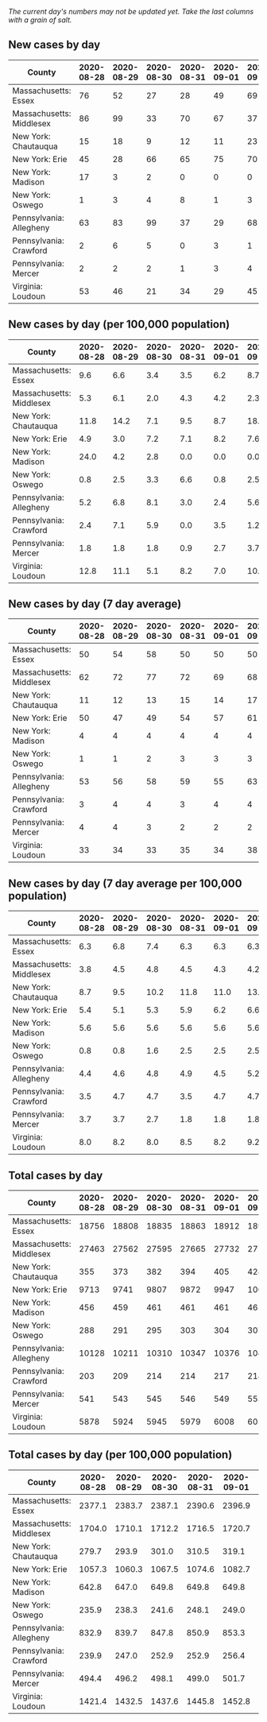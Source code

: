 _The current day's numbers may not be updated yet. Take the last columns with a grain of salt._
## New cases by day

| County | 2020-08-28 | 2020-08-29 | 2020-08-30 | 2020-08-31 | 2020-09-01 | 2020-09-02 | 2020-09-03 |
| --- | --- | --- | --- | --- | --- | --- | --- |
| Massachusetts: Essex | 76 | 52 | 27 | 28 | 49 | 69 | -856 |
| Massachusetts: Middlesex | 86 | 99 | 33 | 70 | 67 | 37 | -2358 |
| New York: Chautauqua | 15 | 18 | 9 | 12 | 11 | 23 |  |
| New York: Erie | 45 | 28 | 66 | 65 | 75 | 70 |  |
| New York: Madison | 17 | 3 | 2 | 0 | 0 | 0 |  |
| New York: Oswego | 1 | 3 | 4 | 8 | 1 | 3 |  |
| Pennsylvania: Allegheny | 63 | 83 | 99 | 37 | 29 | 68 |  |
| Pennsylvania: Crawford | 2 | 6 | 5 | 0 | 3 | 1 |  |
| Pennsylvania: Mercer | 2 | 2 | 2 | 1 | 3 | 4 |  |
| Virginia: Loudoun | 53 | 46 | 21 | 34 | 29 | 45 | 24 |

## New cases by day (per 100,000 population)

| County | 2020-08-28 | 2020-08-29 | 2020-08-30 | 2020-08-31 | 2020-09-01 | 2020-09-02 | 2020-09-03 |
| --- | --- | --- | --- | --- | --- | --- | --- |
| Massachusetts: Essex | 9.6 | 6.6 | 3.4 | 3.5 | 6.2 | 8.7 | -108.5 |
| Massachusetts: Middlesex | 5.3 | 6.1 | 2.0 | 4.3 | 4.2 | 2.3 | -146.3 |
| New York: Chautauqua | 11.8 | 14.2 | 7.1 | 9.5 | 8.7 | 18.1 |  |
| New York: Erie | 4.9 | 3.0 | 7.2 | 7.1 | 8.2 | 7.6 |  |
| New York: Madison | 24.0 | 4.2 | 2.8 | 0.0 | 0.0 | 0.0 |  |
| New York: Oswego | 0.8 | 2.5 | 3.3 | 6.6 | 0.8 | 2.5 |  |
| Pennsylvania: Allegheny | 5.2 | 6.8 | 8.1 | 3.0 | 2.4 | 5.6 |  |
| Pennsylvania: Crawford | 2.4 | 7.1 | 5.9 | 0.0 | 3.5 | 1.2 |  |
| Pennsylvania: Mercer | 1.8 | 1.8 | 1.8 | 0.9 | 2.7 | 3.7 |  |
| Virginia: Loudoun | 12.8 | 11.1 | 5.1 | 8.2 | 7.0 | 10.9 | 5.8 |

## New cases by day (7 day average)

| County | 2020-08-28 | 2020-08-29 | 2020-08-30 | 2020-08-31 | 2020-09-01 | 2020-09-02 | 2020-09-03 |
| --- | --- | --- | --- | --- | --- | --- | --- |
| Massachusetts: Essex | 50 | 54 | 58 | 50 | 50 | 50 | -79 |
| Massachusetts: Middlesex | 62 | 72 | 77 | 72 | 69 | 68 | -281 |
| New York: Chautauqua | 11 | 12 | 13 | 15 | 14 | 17 |  |
| New York: Erie | 50 | 47 | 49 | 54 | 57 | 61 |  |
| New York: Madison | 4 | 4 | 4 | 4 | 4 | 4 |  |
| New York: Oswego | 1 | 1 | 2 | 3 | 3 | 3 |  |
| Pennsylvania: Allegheny | 53 | 56 | 58 | 59 | 55 | 63 |  |
| Pennsylvania: Crawford | 3 | 4 | 4 | 3 | 4 | 4 |  |
| Pennsylvania: Mercer | 4 | 4 | 3 | 2 | 2 | 2 |  |
| Virginia: Loudoun | 33 | 34 | 33 | 35 | 34 | 38 | 36 |

## New cases by day (7 day average per 100,000 population)

| County | 2020-08-28 | 2020-08-29 | 2020-08-30 | 2020-08-31 | 2020-09-01 | 2020-09-02 | 2020-09-03 |
| --- | --- | --- | --- | --- | --- | --- | --- |
| Massachusetts: Essex | 6.3 | 6.8 | 7.4 | 6.3 | 6.3 | 6.3 | -10.0 |
| Massachusetts: Middlesex | 3.8 | 4.5 | 4.8 | 4.5 | 4.3 | 4.2 | -17.4 |
| New York: Chautauqua | 8.7 | 9.5 | 10.2 | 11.8 | 11.0 | 13.4 |  |
| New York: Erie | 5.4 | 5.1 | 5.3 | 5.9 | 6.2 | 6.6 |  |
| New York: Madison | 5.6 | 5.6 | 5.6 | 5.6 | 5.6 | 5.6 |  |
| New York: Oswego | 0.8 | 0.8 | 1.6 | 2.5 | 2.5 | 2.5 |  |
| Pennsylvania: Allegheny | 4.4 | 4.6 | 4.8 | 4.9 | 4.5 | 5.2 |  |
| Pennsylvania: Crawford | 3.5 | 4.7 | 4.7 | 3.5 | 4.7 | 4.7 |  |
| Pennsylvania: Mercer | 3.7 | 3.7 | 2.7 | 1.8 | 1.8 | 1.8 |  |
| Virginia: Loudoun | 8.0 | 8.2 | 8.0 | 8.5 | 8.2 | 9.2 | 8.7 |

## Total cases by day

| County | 2020-08-28 | 2020-08-29 | 2020-08-30 | 2020-08-31 | 2020-09-01 | 2020-09-02 | 2020-09-03 |
| --- | --- | --- | --- | --- | --- | --- | --- |
| Massachusetts: Essex | 18756 | 18808 | 18835 | 18863 | 18912 | 18981 | 18125 |
| Massachusetts: Middlesex | 27463 | 27562 | 27595 | 27665 | 27732 | 27769 | 25411 |
| New York: Chautauqua | 355 | 373 | 382 | 394 | 405 | 428 |  |
| New York: Erie | 9713 | 9741 | 9807 | 9872 | 9947 | 10017 |  |
| New York: Madison | 456 | 459 | 461 | 461 | 461 | 461 |  |
| New York: Oswego | 288 | 291 | 295 | 303 | 304 | 307 |  |
| Pennsylvania: Allegheny | 10128 | 10211 | 10310 | 10347 | 10376 | 10444 |  |
| Pennsylvania: Crawford | 203 | 209 | 214 | 214 | 217 | 218 |  |
| Pennsylvania: Mercer | 541 | 543 | 545 | 546 | 549 | 553 |  |
| Virginia: Loudoun | 5878 | 5924 | 5945 | 5979 | 6008 | 6053 | 6077 |

## Total cases by day (per 100,000 population)

| County | 2020-08-28 | 2020-08-29 | 2020-08-30 | 2020-08-31 | 2020-09-01 | 2020-09-02 | 2020-09-03 |
| --- | --- | --- | --- | --- | --- | --- | --- |
| Massachusetts: Essex | 2377.1 | 2383.7 | 2387.1 | 2390.6 | 2396.9 | 2405.6 | 2297.1 |
| Massachusetts: Middlesex | 1704.0 | 1710.1 | 1712.2 | 1716.5 | 1720.7 | 1723.0 | 1576.7 |
| New York: Chautauqua | 279.7 | 293.9 | 301.0 | 310.5 | 319.1 | 337.3 |  |
| New York: Erie | 1057.3 | 1060.3 | 1067.5 | 1074.6 | 1082.7 | 1090.3 |  |
| New York: Madison | 642.8 | 647.0 | 649.8 | 649.8 | 649.8 | 649.8 |  |
| New York: Oswego | 235.9 | 238.3 | 241.6 | 248.1 | 249.0 | 251.4 |  |
| Pennsylvania: Allegheny | 832.9 | 839.7 | 847.8 | 850.9 | 853.3 | 858.8 |  |
| Pennsylvania: Crawford | 239.9 | 247.0 | 252.9 | 252.9 | 256.4 | 257.6 |  |
| Pennsylvania: Mercer | 494.4 | 496.2 | 498.1 | 499.0 | 501.7 | 505.4 |  |
| Virginia: Loudoun | 1421.4 | 1432.5 | 1437.6 | 1445.8 | 1452.8 | 1463.7 | 1469.5 |
